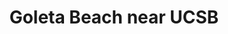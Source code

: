 ---
title: "Goleta Beach near UCSB"
layout: picture
picture: /assets/camera-roll/2016/2016-08-18-goleta-beach-near-ucsb/20160818_203433183_iOS.jpg
thumbnail: /assets/camera-roll/2016/2016-08-18-goleta-beach-near-ucsb/20160818_203433183_iOS-thumbnail.jpg
tags:
  - photograph
  - Goleta Beach
  - beach
  - UCSB
  - Santa Barbara
---
